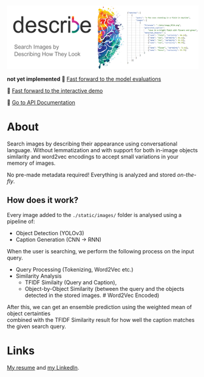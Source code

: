 <img src="./demos/banner.png" alt="drawing"/>


**not yet implemented**
:bookmark: [Fast forward to the model evaluations](./models.md)

:bookmark: [Fast forward to the interactive demo](#)

:bookmark: [Go to API Documentation](#)


# About

Search images by describing their appearance using
conversational language. Without lemmatization and with support for both in-image objects similarity and word2vec encodings to accept small variations in your memory of images.

No pre-made metadata required! Everything is 
analyzed and stored _on-the-fly_.

## How does it work?
Every image added to the ```./static/images/``` folder is analysed using a pipeline of:
- Object Detection (YOLOv3)
- Caption Generation (CNN -> RNN)

When the user is searching, we perform the
following process on the input query.
- Query Processing (Tokenizing, Word2Vec etc.)
- Similarity Analysis
  - TFIDF Similaity (Query and Caption),
  - Object-by-Object Similarity (between the query and the objects detected in the stored images. # Word2Vec Encoded) 

After this, we can get an ensemble prediction using the weighted mean of object certainties\
combined with the TFIDF Similarity result for how well the caption matches the given search query.

# Links
[My resume](https://frederikgram.github.io/) and 
[my LinkedIn](https://www.linkedin.com/in/frederikgramkortegaard/).
